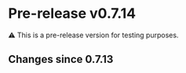 # Pre-release v0.7.14

⚠️ This is a pre-release version for testing purposes.

## Changes since 0.7.13

